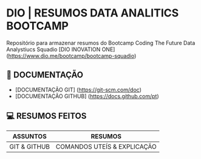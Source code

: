 
# DIO | RESUMOS DATA ANALITICS BOOTCAMP

Repositório para armazenar resumos do Bootcamp Coding The Future Data Analystiucs Squadio
[DIO INOVATION ONE] (https://www.dio.me/bootcamp/bootcamp-squadio) 

## 📖 DOCUMENTAÇÃO
- [DOCUMENTAÇÃO GIT] (https://git-scm.com/doc)
- [DOCUMENTAÇÃO GITHUB] (https://docs.github.com/pt)

## 💻 RESUMOS FEITOS

| ASSUNTOS | RESUMOS |
|----------|---------|
| GIT & GITHUB| COMANDOS UTEÍS & EXPLICAÇÃO |